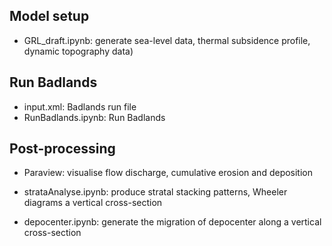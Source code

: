 ## Model setup

* GRL_draft.ipynb: generate sea-level data, thermal subsidence profile, dynamic topography data)

## Run Badlands

* input.xml: Badlands run file
* RunBadlands.ipynb: Run Badlands

## Post-processing

* Paraview: visualise flow discharge, cumulative erosion and deposition

* strataAnalyse.ipynb: produce stratal stacking patterns, Wheeler diagrams a vertical cross-section

* depocenter.ipynb: generate the migration of depocenter along a vertical cross-section
